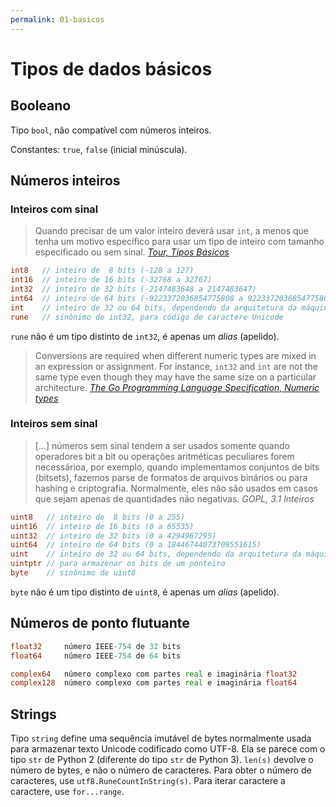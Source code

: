 ```yaml
---
permalink: 01-basicos
---
```


# Tipos de dados básicos

## Booleano

Tipo `bool`, não compatível com números inteiros.

Constantes: `true`, `false` (inicial minúscula). 

## Números inteiros

### Inteiros com sinal

> Quando precisar de um valor inteiro deverá usar `int`, a menos que tenha um motivo específico para usar um tipo de inteiro com tamanho especificado ou sem sinal. *[Tour, Tipos Básicos](https://go-tour-br.appspot.com/basics/11)*


```go
int8   // inteiro de  8 bits (-128 a 127)
int16  // inteiro de 16 bits (-32768 a 32767)
int32  // inteiro de 32 bits (-2147483648 a 2147483647)
int64  // inteiro de 64 bits (-9223372036854775808 a 9223372036854775807)
int    // inteiro de 32 ou 64 bits, dependendo da arquitetura da máquina
rune   // sinônimo de int32, para código de caractere Unicode
```

`rune` não é um tipo distinto de `int32`, é apenas um *alias* (apelido).

>  Conversions are required when different numeric types are mixed in an expression or assignment. For instance,  `int32` and `int` are not the same type even though they may have the same size on a particular architecture. *[The Go Programming Language Specification, Numeric types](https://golang.org/ref/spec#Numeric_types)*


### Inteiros sem sinal

> [...] números sem sinal tendem a ser usados somente quando operadores bit a bit ou operações aritméticas peculiares forem necessárioa, por exemplo, quando implementamos conjuntos de bits (bitsets), fazemos parse de formatos de arquivos binários ou para hashing e criptografia. Normalmente, eles não são usados em casos que sejam apenas de quantidades não negativas. *GOPL, 3.1 Inteiros*

```go
uint8   // inteiro de  8 bits (0 a 255)
uint16  // inteiro de 16 bits (0 a 65535)
uint32  // inteiro de 32 bits (0 a 4294967295)
uint64  // inteiro de 64 bits (0 a 18446744073709551615)
uint    // inteiro de 32 ou 64 bits, dependendo da arquitetura da máquina
uintptr // para armazenar os bits de um ponteiro
byte    // sinônimo de uint8
```

`byte` não é um tipo distinto de `uint8`, é apenas um *alias* (apelido).



## Números de ponto flutuante

```go
float32     número IEEE-754 de 32 bits
float64     número IEEE-754 de 64 bits

complex64   número complexo com partes real e imaginária float32
complex128  número complexo com partes real e imaginária float64
```

## Strings

Tipo `string` define uma sequência imutável de bytes normalmente usada para armazenar texto Unicode codificado como UTF-8. Ela se parece com o tipo `str` de Python 2 (diferente do tipo `str` de Python 3). `len(s)` devolve o número de bytes, e não o número de caracteres. Para obter o número de caracteres, use `utf8.RuneCountInString(s)`. Para iterar caractere a caractere, use `for...range`.
